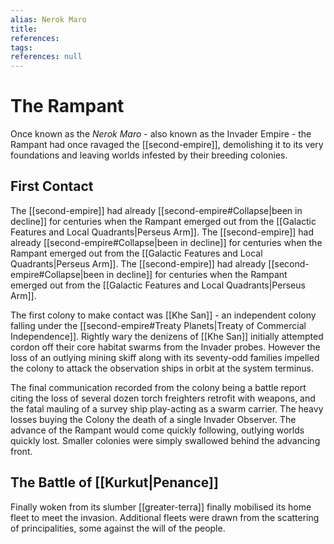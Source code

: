 ```yaml
---
alias: Nerok Maro
title:
references: 
tags:
references: null
---
```


# The Rampant 

Once known as the *Nerok Maro* - also known as the Invader Empire - the Rampant had once ravaged the [[second-empire]], demolishing it to its very foundations and leaving worlds infested by their breeding colonies. 

## First Contact 

The [[second-empire]] had already [[second-empire#Collapse|been in decline]] for centuries when the Rampant emerged out from the [[Galactic Features and Local Quadrants|Perseus Arm]]. The [[second-empire]] had already [[second-empire#Collapse|been in decline]] for centuries when the Rampant emerged out from the [[Galactic Features and Local Quadrants|Perseus Arm]]. 
The [[second-empire]] had already [[second-empire#Collapse|been in decline]] for centuries when the Rampant emerged out from the [[Galactic Features and Local Quadrants|Perseus Arm]]. 

The first colony to make contact was [[Khe San]] - an independent colony falling under the [[second-empire#Treaty Planets|Treaty of Commercial Independence]]. Rightly wary the denizens of [[Khe San]] initially attempted cordon off their core habitat swarms from the Invader probes. However the loss of an outlying mining skiff along with its seventy-odd families impelled the colony to attack the observation ships in orbit at the system terminus. 

The final communication recorded from the colony being a battle report citing the loss of several dozen torch freighters retrofit with weapons, and the fatal mauling of a survey ship play-acting as a swarm carrier. The heavy losses buying the Colony the death of a single Invader Observer. The advance of the Rampant would come quickly following, outlying worlds quickly lost. Smaller colonies were simply swallowed behind the advancing front.

## The Battle of [[Kurkut|Penance]]

Finally woken from its slumber [[greater-terra]] finally mobilised its home fleet to meet the invasion. Additional fleets were drawn from the scattering of principalities, some against the will of the people.
